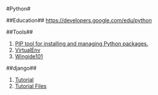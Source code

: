 #Python#

##Education##
https://developers.google.com/edu/python

##Tools##
1. [PIP tool for installing and managing Python packages.](https://pip.pypa.io/en/latest/index.html)
2. [VirtualEnv](http://docs.python-guide.org/en/latest/dev/virtualenvs/)
3. [Wingide101](http://wingware.com/downloads/wingide-101)

##django##
1. [Tutorial](https://docs.djangoproject.com/en/1.7/intro/tutorial01/)
2. [Tutorial Files](https://github.com/django/djangoproject.com)



